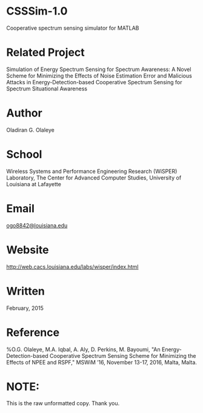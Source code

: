 # CSSSim-1.0
Cooperative spectrum sensing simulator for MATLAB

# Related Project
Simulation of Energy Spectrum Sensing for Spectrum Awareness: A Novel Scheme for Minimizing the Effects of Noise Estimation Error and Malicious Attacks in Energy-Detection-based Cooperative Spectrum Sensing for Spectrum Situational Awareness

# Author
Oladiran G. Olaleye

# School
Wireless Systems and Performance Engineering Research (WiSPER) Laboratory, The Center for Advanced Computer Studies, University of Louisiana at Lafayette

# Email
ogo8842@louisiana.edu

# Website
http://web.cacs.louisiana.edu/labs/wisper/index.html

# Written
February, 2015

# Reference
%O.G. Olaleye, M.A. Iqbal, A. Aly, D. Perkins, M. Bayoumi, "An Energy-Detection-based Cooperative Spectrum Sensing Scheme for Minimizing the Effects of NPEE and RSPF," MSWiM ’16, November 13-17, 2016, Malta, Malta.

# NOTE:
This is the raw unformatted copy. Thank you.

